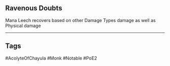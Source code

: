 ## Ravenous Doubts
Mana Leech recovers based on other Damage Types damage as well as Physical damage

---
## Tags
#AcolyteOfChayula
#Monk
#Notable
#PoE2
